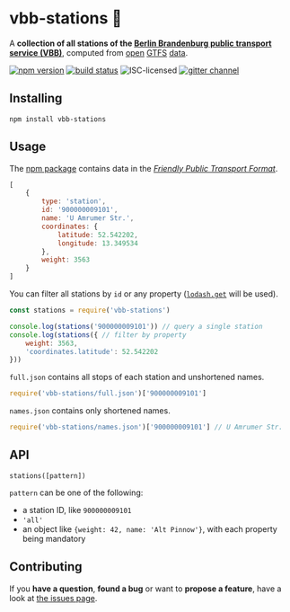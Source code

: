 # vbb-stations 🚏

A **collection of all stations of the [Berlin Brandenburg public transport service (VBB)](http://www.vbb.de/)**, computed from [open](https://daten.berlin.de/datensaetze/vbb-fahrplandaten-mai-2017-bis-dezember-2017) [GTFS](https://developers.google.com/transit/gtfs/) [data](https://vbb-gtfs.jannisr.de/).

[![npm version](https://img.shields.io/npm/v/vbb-stations.svg)](https://www.npmjs.com/package/vbb-stations)
[![build status](https://img.shields.io/travis/derhuerst/vbb-stations.svg)](https://travis-ci.org/derhuerst/vbb-stations)
![ISC-licensed](https://img.shields.io/github/license/derhuerst/vbb-stations.svg)
[![gitter channel](https://badges.gitter.im/derhuerst/vbb-rest.svg)](https://gitter.im/derhuerst/vbb-rest)


## Installing

```shell
npm install vbb-stations
```


## Usage

The [npm package](https://npmjs.com/vbb-stations) contains data in the [*Friendly Public Transport Format*](https://github.com/public-transport/friendly-public-transport-format).

```js
[
	{
		type: 'station',
		id: '900000009101',
		name: 'U Amrumer Str.',
		coordinates: {
			latitude: 52.542202,
			longitude: 13.349534
		},
		weight: 3563
	}
]
```

You can filter all stations by `id` or any property ([`lodash.get`](https://lodash.com/docs/#get) will be used).

```js
const stations = require('vbb-stations')

console.log(stations('900000009101')) // query a single station
console.log(stations({ // filter by property
	weight: 3563,
	'coordinates.latitude': 52.542202
}))
```

`full.json` contains all stops of each station and unshortened names.

```js
require('vbb-stations/full.json')['900000009101']
```

`names.json` contains only shortened names.

```js
require('vbb-stations/names.json')['900000009101'] // U Amrumer Str.
```


## API

`stations([pattern])`

`pattern` can be one of the following:

- a station ID, like `900000009101`
- `'all'`
- an object like `{weight: 42, name: 'Alt Pinnow'}`, with each property being mandatory


## Contributing

If you **have a question**, **found a bug** or want to **propose a feature**, have a look at [the issues page](https://github.com/derhuerst/vbb-stations/issues).
